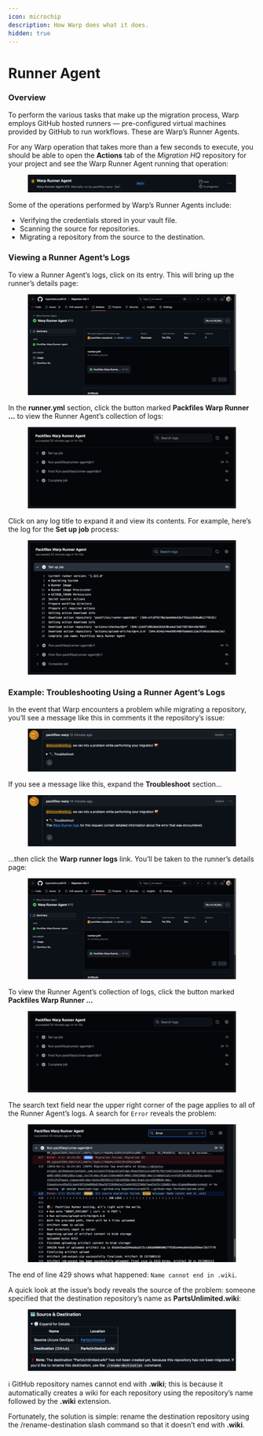 ```yaml
---
icon: microchip
description: How Warp does what it does.
hidden: true
---
```


# Runner Agent

### Overview

To perform the various tasks that make up the migration process, Warp employs GitHub hosted runners — pre-configured virtual machines provided by GitHub to run workflows. These are Warp’s Runner Agents.

For any Warp operation that takes more than a few seconds to execute, you should be able to open the **Actions** tab of the _Migration HQ_ repository for your project and see the Warp Runner Agent running that operation:

<figure><img src="../../.gitbook/assets/image (60).png" alt=""><figcaption></figcaption></figure>

Some of the operations performed by Warp’s Runner Agents include:

* Verifying the credentials stored in your vault file.
* Scanning the source for repositories.
* Migrating a repository from the source to the destination.

### Viewing a Runner Agent’s Logs

To view a Runner Agent’s logs, click on its entry. This will bring up the runner’s details page:

<figure><img src="../../.gitbook/assets/image (68).png" alt=""><figcaption></figcaption></figure>

In the **runner.yml** section,  click the button marked **Packfiles Warp Runner ...** to view the Runner Agent’s collection of logs:

<figure><img src="../../.gitbook/assets/image (65).png" alt=""><figcaption></figcaption></figure>

Click on any log title to expand it and view its contents. For example, here’s the log for the **Set up job** process:

<figure><img src="../../.gitbook/assets/image (66).png" alt=""><figcaption></figcaption></figure>

### Example: Troubleshooting Using a Runner Agent’s Logs

In the event that Warp encounters a problem while migrating a repository, you’ll see a message like this in comments it the repository’s issue:

<figure><img src="../../.gitbook/assets/image (61).png" alt=""><figcaption></figcaption></figure>

If you see a message like this, expand the **Troubleshoot** section...

<figure><img src="../../.gitbook/assets/image (63).png" alt=""><figcaption></figcaption></figure>

...then click the **Warp runner logs** link. You’ll be taken to the runner’s details page:

<figure><img src="../../.gitbook/assets/image (64).png" alt=""><figcaption></figcaption></figure>

To view the Runner Agent’s collection of logs, click the button marked **Packfiles Warp Runner ...**&#x20;

<figure><img src="../../.gitbook/assets/image (65).png" alt=""><figcaption></figcaption></figure>

The search text field near the upper right corner of the page applies to all of the Runner Agent’s logs. A search for `Error` reveals the problem:

<figure><img src="../../.gitbook/assets/image (67).png" alt=""><figcaption></figcaption></figure>

The end of line 429 shows what happened: `Name cannot end in .wiki`.&#x20;

A quick look at the issue’s body reveals the source of the problem: someone specified that the destination repository’s name as **PartsUnlimited.wiki**:

<figure><img src="../../.gitbook/assets/image (69).png" alt=""><figcaption></figcaption></figure>

ℹ️ GitHub repository names cannot end with **.wiki**; this is because it automatically creates a wiki for each repository using the repository’s name followed by the **.wiki** extension.

Fortunately, the solution is simple: rename the destination repository using the /rename-destination slash command so that it doesn’t end with **.wiki**.
